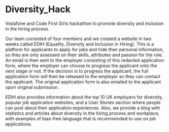 # Diversity_Hack
 Vodafone and Code First Girls hackathon to promote diversity and inclusion in the hiring process. 
 
 Our team consisted of four members and we created a website in two weeks called EDIH (Equality, Diversity and Inclusion in Hiring). This is a platform for applicants to apply for jobs and hide their personal information, so they are only assessed on their skills, attributes and passion for the role. An email is then sent to the employer consisting of this redacted application form, where the employer can choose to progress the applicant onto the next stage or not. If the decision is to progress the applicant, the full application form will then be released to the employer so they can contact the applicant. The original application form is also emailed to the applicant upon original submission. 
 
 EDIH also provides information about the top 10 UK employers for diversity, popular job application websites, and a User Stories section where people can post about their application experiences. Also, we provide a blog with statistics and articles about diversity in the hiring process and workplace, with examples of bias-free language that is recommended to use on job applications. 
